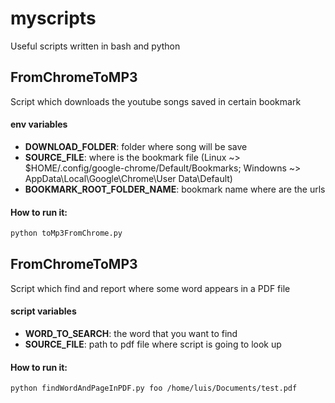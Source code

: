# myscripts
Useful scripts written in bash and python

## FromChromeToMP3
Script which downloads the youtube songs saved in certain bookmark

#### env variables
* **DOWNLOAD_FOLDER**: folder where song will be save
* **SOURCE_FILE**: where is the bookmark file (Linux ~> $HOME/.config/google-chrome/Default/Bookmarks; Windowns ~> AppData\Local\Google\Chrome\User Data\Default)
* **BOOKMARK_ROOT_FOLDER_NAME**: bookmark name where are the urls

#### How to run it:

```sh
python toMp3FromChrome.py 
```

## FromChromeToMP3
Script which find and report where some word appears in a PDF file

#### script variables
* **WORD_TO_SEARCH**: the word that you want to find
* **SOURCE_FILE**: path to pdf file where script is going to look up

#### How to run it:

```sh
python findWordAndPageInPDF.py foo /home/luis/Documents/test.pdf
```
